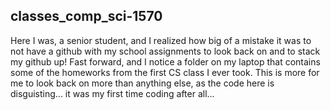 ## classes_comp_sci-1570
Here I was, a senior student, and I realized how big of a mistake it was to not have a github with my school assignments to look back on and to stack my github up!
Fast forward, and I notice a folder on my laptop that contains some of the homeworks from the first CS class I ever took. This is more for me to look back on more than anything else, as the code here is disguisting... it was my first time coding after all...
